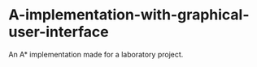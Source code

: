 # A-implementation-with-graphical-user-interface
An A* implementation made for a laboratory project.
